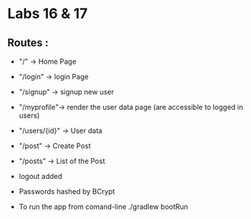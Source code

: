 
# Labs 16 & 17

 ## Routes :
- "/" ->  Home Page
- "/login" ->  login Page
- "/signup" -> signup new  user
- "/myprofile"-> render the user data page (are accessible to logged in users)
- "/users/{id}" ->  User data
- "/post" ->  Create Post  
- "/posts" ->  List of the Post

- logout added
- Passwords hashed by BCrypt
- To run the app from comand-line
./gradlew bootRun